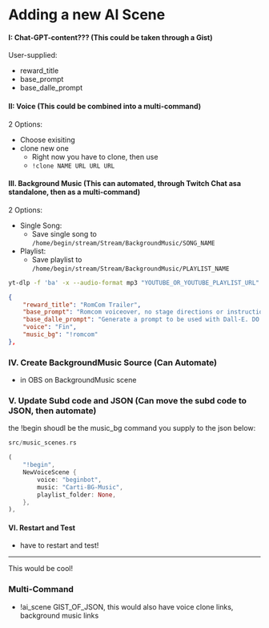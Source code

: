 # Adding a new AI Scene

#### I: Chat-GPT-content??? (This could be taken through a Gist)

User-supplied:
  - reward_title
  - base_prompt
  - base_dalle_prompt

#### II: Voice (This could be combined into a multi-command)

2 Options:
  - Choose exisiting
  - clone new one
    - Right now you have to clone, then use
    - `!clone NAME URL URL URL`

#### III. Background Music (This can automated, through Twitch Chat asa  standalone, then as a multi-command)

2 Options:
  - Single Song:
    - Save single song to `/home/begin/stream/Stream/BackgroundMusic/SONG_NAME`
  - Playlist:
    - Save playlist to `/home/begin/stream/Stream/BackgroundMusic/PLAYLIST_NAME`

```bash
yt-dlp -f 'ba' -x --audio-format mp3 "YOUTUBE_OR_YOUTUBE_PLAYLIST_URL"
```

```json
{
    "reward_title": "RomCom Trailer",
    "base_prompt": "Romcom voiceover, no stage directions or instructions, just the text. be romantic and funny. no more than 80 words. ",
    "base_dalle_prompt": "Generate a prompt to be used with Dall-E. DO NOT INCLUDE THE word DALLE. Make a RomCom style Movie Poster. Base the poster on the follow information: ",
    "voice": "Fin",
    "music_bg": "!romcom"
},
```

### IV. Create BackgroundMusic Source (Can Automate)

- in OBS on BackgroundMusic scene

### V. Update Subd code and JSON (Can move the subd code to JSON, then automate)

the !begin shoudl be the music_bg command you supply to the json below:
```rust
src/music_scenes.rs

(
    "!begin",
    NewVoiceScene {
        voice: "beginbot",
        music: "Carti-BG-Music",
        playlist_folder: None,
    },
),
```

#### VI. Restart and Test

- have to restart and test!

----

This would be cool!

### Multi-Command

- !ai_scene GIST_OF_JSON, this would also have voice clone links, background music links


